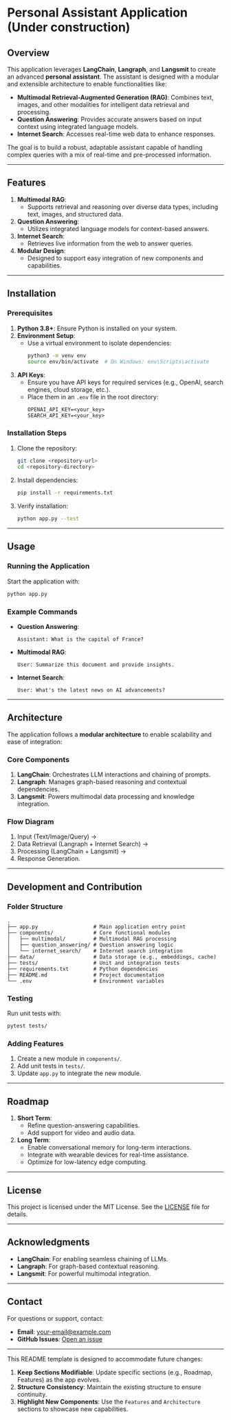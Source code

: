 
# Personal Assistant Application (Under construction)

## Overview

This application leverages **LangChain**, **Langraph**, and **Langsmit** to create an advanced **personal assistant**. The assistant is designed with a modular and extensible architecture to enable functionalities like:
- **Multimodal Retrieval-Augmented Generation (RAG)**: Combines text, images, and other modalities for intelligent data retrieval and processing.
- **Question Answering**: Provides accurate answers based on input context using integrated language models.
- **Internet Search**: Accesses real-time web data to enhance responses.

The goal is to build a robust, adaptable assistant capable of handling complex queries with a mix of real-time and pre-processed information.

---

## Features

1. **Multimodal RAG**:
   - Supports retrieval and reasoning over diverse data types, including text, images, and structured data.
2. **Question Answering**:
   - Utilizes integrated language models for context-based answers.
3. **Internet Search**:
   - Retrieves live information from the web to answer queries.
4. **Modular Design**:
   - Designed to support easy integration of new components and capabilities.

---

## Installation

### Prerequisites
1. **Python 3.8+**: Ensure Python is installed on your system.
2. **Environment Setup**:
   - Use a virtual environment to isolate dependencies:
     ```bash
     python3 -m venv env
     source env/bin/activate  # On Windows: env\Scripts\activate
     ```
3. **API Keys**:
   - Ensure you have API keys for required services (e.g., OpenAI, search engines, cloud storage, etc.).
   - Place them in an `.env` file in the root directory:
     ```
     OPENAI_API_KEY=<your_key>
     SEARCH_API_KEY=<your_key>
     ```

### Installation Steps
1. Clone the repository:
   ```bash
   git clone <repository-url>
   cd <repository-directory>
   ```
2. Install dependencies:
   ```bash
   pip install -r requirements.txt
   ```
3. Verify installation:
   ```bash
   python app.py --test
   ```

---

## Usage

### Running the Application
Start the application with:
```bash
python app.py
```

### Example Commands
- **Question Answering**:
  ```
  Assistant: What is the capital of France?
  ```
- **Multimodal RAG**:
  ```
  User: Summarize this document and provide insights.
  ```
- **Internet Search**:
  ```
  User: What's the latest news on AI advancements?
  ```

---

## Architecture

The application follows a **modular architecture** to enable scalability and ease of integration:

### Core Components
1. **LangChain**: Orchestrates LLM interactions and chaining of prompts.
2. **Langraph**: Manages graph-based reasoning and contextual dependencies.
3. **Langsmit**: Powers multimodal data processing and knowledge integration.

### Flow Diagram
1. Input (Text/Image/Query) →  
2. Data Retrieval (Langraph + Internet Search) →  
3. Processing (LangChain + Langsmit) →  
4. Response Generation.

---

## Development and Contribution

### Folder Structure
```
.
├── app.py                  # Main application entry point
├── components/             # Core functional modules
│   ├── multimodal/         # Multimodal RAG processing
│   ├── question_answering/ # Question answering logic
│   └── internet_search/    # Internet search integration
├── data/                   # Data storage (e.g., embeddings, cache)
├── tests/                  # Unit and integration tests
├── requirements.txt        # Python dependencies
├── README.md               # Project documentation
└── .env                    # Environment variables
```

### Testing
Run unit tests with:
```bash
pytest tests/
```

### Adding Features
1. Create a new module in `components/`.
2. Add unit tests in `tests/`.
3. Update `app.py` to integrate the new module.

---

## Roadmap

1. **Short Term**:
   - Refine question-answering capabilities.
   - Add support for video and audio data.
2. **Long Term**:
   - Enable conversational memory for long-term interactions.
   - Integrate with wearable devices for real-time assistance.
   - Optimize for low-latency edge computing.

---

## License

This project is licensed under the MIT License. See the [LICENSE](LICENSE) file for details.

---

## Acknowledgments

- **LangChain**: For enabling seamless chaining of LLMs.
- **Langraph**: For graph-based contextual reasoning.
- **Langsmit**: For powerful multimodal integration.

---

## Contact

For questions or support, contact:
- **Email**: [your-email@example.com](mailto:riemann.derakhshan@gmail.com)
- **GitHub Issues**: [Open an issue](https://github.com/<your-repo>/issues)

---

This README template is designed to accommodate future changes:
1. **Keep Sections Modifiable**: Update specific sections (e.g., Roadmap, Features) as the app evolves.
2. **Structure Consistency**: Maintain the existing structure to ensure continuity.
3. **Highlight New Components**: Use the `Features` and `Architecture` sections to showcase new capabilities.
